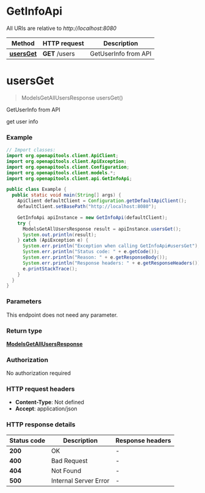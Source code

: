 # GetInfoApi

All URIs are relative to *http://localhost:8080*

Method | HTTP request | Description
------------- | ------------- | -------------
[**usersGet**](GetInfoApi.md#usersGet) | **GET** /users | GetUserInfo from API


<a name="usersGet"></a>
# **usersGet**
> ModelsGetAllUsersResponse usersGet()

GetUserInfo from API

get user info

### Example
```java
// Import classes:
import org.openapitools.client.ApiClient;
import org.openapitools.client.ApiException;
import org.openapitools.client.Configuration;
import org.openapitools.client.models.*;
import org.openapitools.client.api.GetInfoApi;

public class Example {
  public static void main(String[] args) {
    ApiClient defaultClient = Configuration.getDefaultApiClient();
    defaultClient.setBasePath("http://localhost:8080");

    GetInfoApi apiInstance = new GetInfoApi(defaultClient);
    try {
      ModelsGetAllUsersResponse result = apiInstance.usersGet();
      System.out.println(result);
    } catch (ApiException e) {
      System.err.println("Exception when calling GetInfoApi#usersGet");
      System.err.println("Status code: " + e.getCode());
      System.err.println("Reason: " + e.getResponseBody());
      System.err.println("Response headers: " + e.getResponseHeaders());
      e.printStackTrace();
    }
  }
}
```

### Parameters
This endpoint does not need any parameter.

### Return type

[**ModelsGetAllUsersResponse**](ModelsGetAllUsersResponse.md)

### Authorization

No authorization required

### HTTP request headers

 - **Content-Type**: Not defined
 - **Accept**: application/json

### HTTP response details
| Status code | Description | Response headers |
|-------------|-------------|------------------|
**200** | OK |  -  |
**400** | Bad Request |  -  |
**404** | Not Found |  -  |
**500** | Internal Server Error |  -  |

